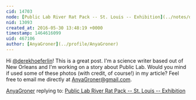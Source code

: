 ```yaml
---
cid: 14703
node: [Public Lab River Rat Pack -- St. Louis -- Exhibition](../notes/derekhoeferlin/05-09-2016/public-lab-river-rat-pack-st-louis-exhibition)
nid: 13093
created_at: 2016-05-30 13:48:19 +0000
timestamp: 1464616099
uid: 467106
author: [AnyaGroner](../profile/AnyaGroner)
---
```


Hi [@derekhoeferlin](/profile/derekhoeferlin)! This is a great post. I'm a science writer based out of New Orleans and I'm working on a story about Public Lab. Would you mind if used some of these photos (with credit, of course!) in my article? Feel free to email me directly at AnyaGroner@gmail.com. 

[AnyaGroner](../profile/AnyaGroner) replying to: [Public Lab River Rat Pack -- St. Louis -- Exhibition](../notes/derekhoeferlin/05-09-2016/public-lab-river-rat-pack-st-louis-exhibition)

